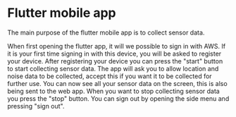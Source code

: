 # Flutter mobile app

The main purpose of the flutter mobile app is to collect sensor data. 

When first opening the flutter app, it will we possible to sign in with AWS. If it is your first time signing in with this device, you will be asked to register your device. After registering your device you can press the "start" button to start collecting sensor data. The app will ask you to allow location and noise data to be collected, accept this if you want it to be collected for further use. You can now see all your sensor data on the screen, this is also being sent to the web app. When you want to stop collecting sensor data you press the "stop" button. You can sign out by opening the side menu and pressing "sign out". 
